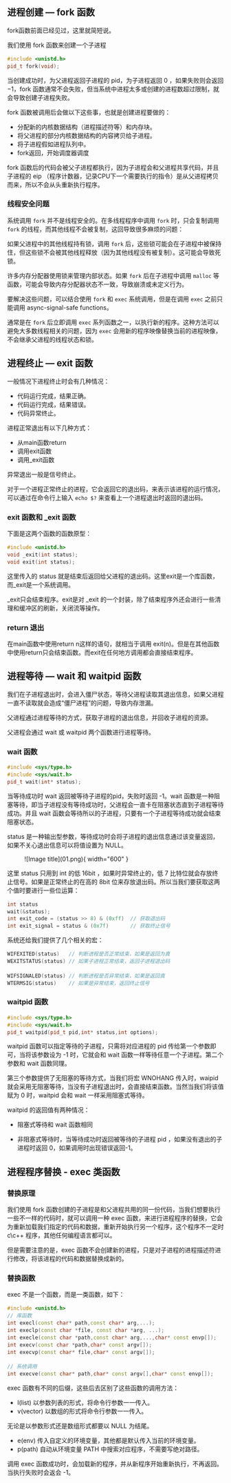 

## **进程创建 — fork 函数**

fork函数前面已经见过，这里就简短说。

我们使用 fork 函数来创建一个子进程

```cpp
#include <unistd.h>
pid_t fork(void);
```

当创建成功时，为父进程返回子进程的 pid，为子进程返回 $0$ ，如果失败则会返回 $-1$，fork 函数通常不会失败，但当系统中进程太多或创建的进程数超过限制，就会导致创建子进程失败。

fork 函数被调用后会做以下这些事，也就是创建进程要做的：

- 分配新的内核数据结构（进程描述符等）和内存块。
- 将父进程的部分内核数据结构的内容拷贝给子进程。
- 将子进程假如进程队列中。
- fork返回，开始调度器调度

fork 函数后的代码会被父子进程都执行，因为子进程会和父进程共享代码，并且子进程的 eip （程序计数器，记录CPU下一个需要执行的指令）是从父进程拷贝而来，所以不会从头重新执行程序。


### **线程安全问题**

系统调用 `fork` 并不是线程安全的。在多线程程序中调用 `fork` 时，只会复制调用 `fork` 的线程，而其他线程不会被复制，这回导致很多麻烦的问题：

如果父进程中的其他线程持有锁，调用 `fork` 后，这些锁可能会在子进程中被保持住，但这些锁不会被其他线程释放（因为其他线程没有被复制）。这可能会导致死锁。

许多内存分配器使用锁来管理内部状态。如果 `fork` 后在子进程中调用 `malloc` 等函数，可能会导致内存分配器状态不一致，导致崩溃或未定义行为。

要解决这些问题，可以结合使用 `fork` 和 `exec` 系统调用，但是在调用 `exec` 之前只能调用 async-signal-safe functions。

通常是在 `fork` 后立即调用 `exec` 系列函数之一，以执行新的程序。这种方法可以避免大多数线程相关的问题，因为 `exec` 会用新的程序映像替换当前的进程映像，不会继承父进程的线程状态和锁。

## **进程终止 — exit 函数**

一般情况下进程终止时会有几种情况：

- 代码运行完成，结果正确。
- 代码运行完成，结果错误。
- 代码异常终止。

进程正常退出有以下几种方式：

- 从main函数return
- 调用exit函数
- 调用_exit函数

异常退出一般是信号终止。

对于一个进程正常终止的进程，它会返回它的退出码，来表示该进程的运行情况，可以通过在命令行上输入 `echo $?` 来查看上一个进程退出时返回的退出码。

### **exit 函数和 _exit 函数**

下面是这两个函数的函数原型：

```cpp
#include <unistd.h>
void _exit(int status);
void exit(int status);
```

这里传入的 status 就是结束后返回给父进程的退出码。这里exit是一个库函数，而_exit是一个系统调用。

_exit只会结束程序。exit是对 _exit 的一个封装，除了结束程序外还会进行一些清理和缓冲区的刷新，关闭流等操作。

### **return 退出**

在main函数中使用return n这样的语句，就相当于调用 exit(n)。但是在其他函数中使用return只会结束函数。而exit在任何地方调用都会直接结束程序。


## **进程等待 — wait 和 waitpid 函数**

我们在子进程退出时，会进入僵尸状态，等待父进程读取其退出信息，如果父进程一直不读取就会造成“僵尸进程”的问题，导致内存泄漏。

父进程通过进程等待的方式，获取子进程的退出信息，并回收子进程的资源。

父进程会通过 wait 或 waitpid 两个函数进行进程等待。

### **wait 函数**

```cpp
#include <sys/type.h>
#include <sys/wait.h>
pid_t wait(int* status);
```

当等待成功时 wait 返回被等待子进程的pid，失败时返回 -1。wait 函数是一种阻塞等待，即当子进程没有等待成功时，父进程会一直卡在阻塞状态直到子进程等待成功。并且 wait 函数会等待所以的子进程，只要有一个子进程等待成功就会结束阻塞状态。

status 是一种输出型参数，等待成功时会将子进程的退出信息通过该变量返回，如果不关心退出信息可以将值设置为 NULL。

<figure markdown="span">
  ![Image title](01.png){ width="600" }
</figure>

<!-- <div align="center"><img src="./01.png"width="600"></div> -->

这里 status 只用到 int 的低 16bit ，如果时异常终止的，低 7 比特位就会存放终止信号。如果是正常终止的在高的 8bit 位来存放退出码。所以当我们要获取这两个值时要进行一些位运算：

```cpp
int status
wait(&status);
int exit_code = (status >> 8) & (0xff)  // 获取退出码
int exit_signal = status & (0x7f)       // 获取终止信号
```

系统还给我们提供了几个相关的宏：

```cpp
WIFEXITED(status)   // 判断进程是否正常结束，如果是返回为真
WEXITSTATUS(status) // 如果子进程正常结束，返回子进程退出码

WIFSIGNALED(status) // 判断进程是否异常结束，如果是返回真
WTERMSIG(status)    // 如果是异常结束，返回终止信号
```

### **waitpid 函数**

```cpp
#include <sys/type.h>
#include <sys/wait.h>
pid_t waitpid(pid_t pid,int* status,int options);
```

waitpid 函数可以指定等待的子进程，只需将对应进程的 pid 传给第一个参数即可，当将该参数设为 -1 时，它就会和 wait 函数一样等待任意一个子进程。第二个参数和 wait 函数同理。

第三个参数提供了无阻塞的等待方式，当我们将宏 WNOHANG 传入时，waipid 就会采用无阻塞等待，当没有子进程退出时，会直接结束函数。当然当我们将该值赋为 0 时，waitpid 会和 wait 一样采用阻塞式等待。

waitpid 的返回值有两种情况：

- 阻塞式等待和 wait 函数相同

- 非阻塞式等待时，当等待成功时返回被等待的子进程 pid ，如果没有退出的子进程时返回 0，如果调用时出现错误返回-1。


## **进程程序替换 - exec 类函数**

### **替换原理**

我们使用 fork 函数创建的子进程是和父进程共用的同一份代码，当我们想要执行一些不一样的代码时，就可以调用一种 exec 函数，来进行进程程序的替换，它会为重新加载我们指定的代码和数据，重新开始执行另一个程序，这个程序不一定时c\c++ 程序，其他任何编程语言都可以。

但是需要注意的是，exec 函数不会创建新的进程，只是对子进程的进程描述符进行修改，将该进程的代码和数据替换成新的。

### **替换函数**

exec 不是一个函数，而是一类函数，如下：

```cpp
#include <unistd.h>
// 库函数
int execl(const char* path,const char* arg,...);
int execlp(const char *file, const char *arg, ...);
int execle(const char *path,const char* arg,...,char* const envp[]);
int execv(const char *path,char* const argv[]);
int execvp(const char* file,char* const argv[]);

// 系统调用
int execve(const char* path,char* const argv[],char* const envp[]);
```

exec 函数有不同的后缀，这些后去区别了这些函数的调用方法：

- l(list) 以参数列表的形式，将命令行参数一一传入。
- v(vector) 以数组的形式将命令行参数一一传入。

无论是以参数形式还是数组形式都要以 NULL 为结尾。

- e(env) 传入自定义的环境变量，其他都是默认传入当前的环境变量。
- p(path) 自动从环境变量 PATH 中搜索对应程序，不需要写绝对路径。

调用 exec 函数成功时，会加载新的程序，并从新程序开始重新执行，不再返回。当执行失败时会返会 -1。
